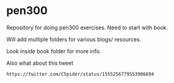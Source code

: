 # pen300

Repository for doing pen300 exercises.
Need to start with book.

Will add multiple folders for various blogs/ resources.

Look inside book folder for more info.

Also what about this tweet

```
https://twitter.com/C5pider/status/1555256779553906694
```
